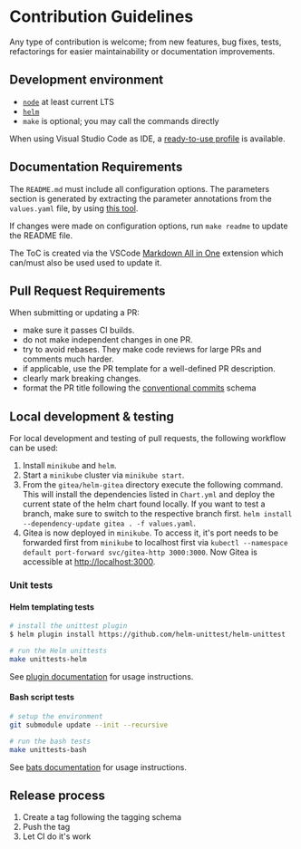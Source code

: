 # Contribution Guidelines

Any type of contribution is welcome; from new features, bug fixes, tests,
refactorings for easier maintainability or documentation improvements.

## Development environment

- [`node`](https://nodejs.org/en/) at least current LTS
- [`helm`](https://helm.sh/docs/intro/install/)
- `make` is optional; you may call the commands directly

When using Visual Studio Code as IDE, a [ready-to-use profile](.vscode/) is available.

## Documentation Requirements

The `README.md` must include all configuration options.
The parameters section is generated by extracting the parameter annotations from the `values.yaml` file, by using [this tool](https://github.com/bitnami-labs/readme-generator-for-helm).

If changes were made on configuration options, run `make readme` to update the README file.

The ToC is created via the VSCode [Markdown All in One](https://marketplace.visualstudio.com/items?itemName=yzhang.markdown-all-in-one) extension which can/must also be used used to update it.

## Pull Request Requirements

When submitting or updating a PR:

- make sure it passes CI builds.
- do not make independent changes in one PR.
- try to avoid rebases. They make code reviews for large PRs and comments much harder.
- if applicable, use the PR template for a well-defined PR description.
- clearly mark breaking changes.
- format the PR title following the [conventional commits](https://www.conventionalcommits.org/en/v1.0.0/#specification) schema

## Local development & testing

For local development and testing of pull requests, the following workflow can
be used:

1. Install `minikube` and `helm`.
1. Start a `minikube` cluster via `minikube start`.
1. From the `gitea/helm-gitea` directory execute the following command.
   This will install the dependencies listed in `Chart.yml` and deploy the current state of the helm chart found locally.
   If you want to test a branch, make sure to switch to the respective branch first.
   `helm install --dependency-update gitea . -f values.yaml`.
1. Gitea is now deployed in `minikube`.
   To access it, it's port needs to be forwarded first from `minikube` to localhost first via `kubectl --namespace
default port-forward svc/gitea-http 3000:3000`.
   Now Gitea is accessible at [http://localhost:3000](http://localhost:3000).

### Unit tests

#### Helm templating tests

```bash
# install the unittest plugin
$ helm plugin install https://github.com/helm-unittest/helm-unittest

# run the Helm unittests
make unittests-helm
```

See [plugin documentation](https://github.com/helm-unittest/helm-unittest/blob/main/DOCUMENT.md) for usage instructions.

#### Bash script tests

```bash
# setup the environment
git submodule update --init --recursive

# run the bash tests
make unittests-bash
```

See [bats documentation](https://bats-core.readthedocs.io/en/stable/) for usage instructions.

## Release process

1. Create a tag following the tagging schema
1. Push the tag
1. Let CI do it's work
